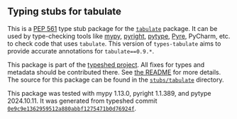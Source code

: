 ## Typing stubs for tabulate

This is a [PEP 561](https://peps.python.org/pep-0561/)
type stub package for the [`tabulate`](https://github.com/astanin/python-tabulate) package.
It can be used by type-checking tools like
[mypy](https://github.com/python/mypy/),
[pyright](https://github.com/microsoft/pyright),
[pytype](https://github.com/google/pytype/),
[Pyre](https://pyre-check.org/),
PyCharm, etc. to check code that uses `tabulate`. This version of
`types-tabulate` aims to provide accurate annotations for
`tabulate==0.9.*`.

This package is part of the [typeshed project](https://github.com/python/typeshed).
All fixes for types and metadata should be contributed there.
See [the README](https://github.com/python/typeshed/blob/main/README.md)
for more details. The source for this package can be found in the
[`stubs/tabulate`](https://github.com/python/typeshed/tree/main/stubs/tabulate)
directory.

This package was tested with
mypy 1.13.0,
pyright 1.1.389,
and pytype 2024.10.11.
It was generated from typeshed commit
[`0e9c9e1362959512a880abbf1275471b0d76924f`](https://github.com/python/typeshed/commit/0e9c9e1362959512a880abbf1275471b0d76924f).